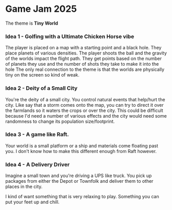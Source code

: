 # Game Jam 2025
The theme is **Tiny World**

### Idea 1 - Golfing with a Ultimate Chicken Horse vibe
The player is placed on a map with a starting point and a black hole. They place planets of various densities. The player shoots the ball and the gravity of the worlds impact the flight path.
They get points based on the number of planets they use and the number of shots they take to make it into the hole
The only real connection to the theme is that the worlds are physically tiny on the screen so kind of weak.

### Idea 2 - Deity of a Small City
You're the deity of a small city. You control natural events that help/hurt the city.
Like say that a storm comes onto the map, you can try to direct it over the farmlands so it waters the crops or over the city. This could be difficult because I'd need a number of various effects and the city would need some randomness to change its population size/footprint.

### Idea 3 - A game like Raft.
Your world is a small platform or a ship and materials come floating past you. I don't know how to make this different enough from Raft however. 

### Idea 4 - A Delivery Driver
Imagine a small town and you're driving a UPS like truck. You pick up packages from either the Depot or Townfolk and deliver them to other places in the city.

I kind of want something that is very relaxing to play. Something you can put your feet up and chill.